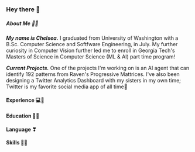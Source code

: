 ### Hey there 👋

##### About Me 🥰🎀
***My name is Chelsea.*** I graduated from University of Washington with a B.Sc. Computer Science and Softfware Engineering, in July. My further curiosity in Computer Vision  further led me to enroll in Georgia Tech's Masters of Science in Computer Science (ML & AI) part time program! 

***Current Projects.*** One of the projects I'm working on is an AI agent that can identify 192 patterns from Raven's Progressive Mattrices. I've also been designing a Twitter Analytics Dashboard with my sisters in my own time; Twitter is my favorite social media app of all time👀



#### Experience 💻📍



#### Education 👩‍🎓



#### Language ❣



#### Skills 🐱‍💻

